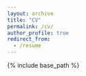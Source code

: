 ```yaml
---
layout: archive
title: "CV"
permalink: /cv/
author_profile: true
redirect_from:
  - /resume
---
```


{% include base_path %}


